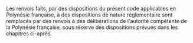   
 Les renvois faits, par des dispositions du présent code applicables en Polynésie française, à des dispositions de nature réglementaire sont remplacés par des renvois à des délibérations de l'autorité compétente de la Polynésie française, sous réserve des dispositions prévues dans les chapitres ci-après.  

  
